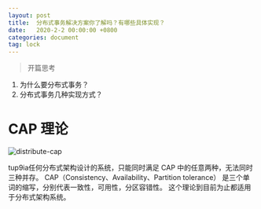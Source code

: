 ```yaml
---
layout: post
title:  分布式事务解决方案你了解吗？有哪些具体实现？
date:   2020-2-2 00:00:00 +0800
categories: document
tag: lock
---
```


>开篇思考
1. 为什么要分布式事务？
2. 分布式事务几种实现方式？

#  CAP 理论
![distribute-cap](https://torgor.github.io/styles/images/distribute/cap-circle.png) 

tup9ia任何分布式架构设计的系统，只能同时满足 CAP 中的任意两种，无法同时三种并存。
CAP（Consistency、Availability、Partition tolerance） 是三个单词的缩写，分别代表一致性，可用性，分区容错性。
这个理论到目前为止都适用于分布式架构系统。

# 









